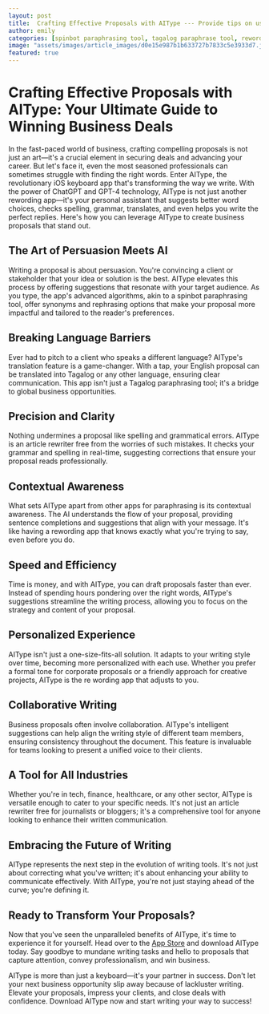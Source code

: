 ```yaml
---
layout: post
title:  Crafting Effective Proposals with AIType --- Provide tips on using AIType to write compelling business or project proposals.
author: emily
categories: [spinbot paraphrasing tool, tagalog paraphrase tool, rewording app, apps for paraphrasing, re wording app, article rewriter free, tagalog paraphrasing tool]
image: "assets/images/article_images/d0e15e987b1b633727b7833c5e3933d7.jpg"
featured: true
---
```


# Crafting Effective Proposals with AIType: Your Ultimate Guide to Winning Business Deals

In the fast-paced world of business, crafting compelling proposals is not just an art—it's a crucial element in securing deals and advancing your career. But let's face it, even the most seasoned professionals can sometimes struggle with finding the right words. Enter AIType, the revolutionary iOS keyboard app that's transforming the way we write. With the power of ChatGPT and GPT-4 technology, AIType is not just another rewording app—it's your personal assistant that suggests better word choices, checks spelling, grammar, translates, and even helps you write the perfect replies. Here's how you can leverage AIType to create business proposals that stand out.

## The Art of Persuasion Meets AI

Writing a proposal is about persuasion. You're convincing a client or stakeholder that your idea or solution is the best. AIType elevates this process by offering suggestions that resonate with your target audience. As you type, the app's advanced algorithms, akin to a spinbot paraphrasing tool, offer synonyms and rephrasing options that make your proposal more impactful and tailored to the reader's preferences.

## Breaking Language Barriers

Ever had to pitch to a client who speaks a different language? AIType's translation feature is a game-changer. With a tap, your English proposal can be translated into Tagalog or any other language, ensuring clear communication. This app isn't just a Tagalog paraphrasing tool; it's a bridge to global business opportunities.

## Precision and Clarity

Nothing undermines a proposal like spelling and grammatical errors. AIType is an article rewriter free from the worries of such mistakes. It checks your grammar and spelling in real-time, suggesting corrections that ensure your proposal reads professionally.

## Contextual Awareness

What sets AIType apart from other apps for paraphrasing is its contextual awareness. The AI understands the flow of your proposal, providing sentence completions and suggestions that align with your message. It's like having a rewording app that knows exactly what you're trying to say, even before you do.

## Speed and Efficiency

Time is money, and with AIType, you can draft proposals faster than ever. Instead of spending hours pondering over the right words, AIType's suggestions streamline the writing process, allowing you to focus on the strategy and content of your proposal.

## Personalized Experience

AIType isn't just a one-size-fits-all solution. It adapts to your writing style over time, becoming more personalized with each use. Whether you prefer a formal tone for corporate proposals or a friendly approach for creative projects, AIType is the re wording app that adjusts to you.

## Collaborative Writing

Business proposals often involve collaboration. AIType's intelligent suggestions can help align the writing style of different team members, ensuring consistency throughout the document. This feature is invaluable for teams looking to present a unified voice to their clients.

## A Tool for All Industries

Whether you're in tech, finance, healthcare, or any other sector, AIType is versatile enough to cater to your specific needs. It's not just an article rewriter free for journalists or bloggers; it's a comprehensive tool for anyone looking to enhance their written communication.

## Embracing the Future of Writing

AIType represents the next step in the evolution of writing tools. It's not just about correcting what you've written; it's about enhancing your ability to communicate effectively. With AIType, you're not just staying ahead of the curve; you're defining it.

## Ready to Transform Your Proposals?

Now that you've seen the unparalleled benefits of AIType, it's time to experience it for yourself. Head over to the [App Store](https://apps.apple.com/us/app/aitype-grammar-check-keyboard/id6469163944) and download AIType today. Say goodbye to mundane writing tasks and hello to proposals that capture attention, convey professionalism, and win business.

AIType is more than just a keyboard—it's your partner in success. Don't let your next business opportunity slip away because of lackluster writing. Elevate your proposals, impress your clients, and close deals with confidence. Download AIType now and start writing your way to success!